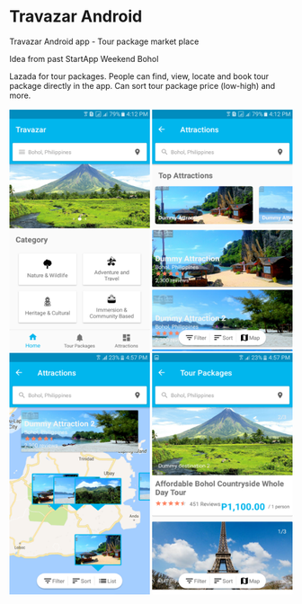 # Travazar Android
Travazar Android app - Tour package market place

Idea from past StartApp Weekend Bohol

Lazada for tour packages. People can find, view, locate and book tour package directly in the app. Can sort tour package price (low-high) and more.
<br><br>
<img src="https://github.com/deplacer/travazarandroid/blob/master/screenshots/device-2018-01-30-161221.png" width="250" height="430" />
<img src="https://github.com/deplacer/travazarandroid/blob/master/screenshots/device-2018-01-30-161305.png" width="250" height="430" />
<img src="https://github.com/deplacer/travazarandroid/blob/master/screenshots/Screenshot_20180204-165731.png" width="250" height="430" />
<img src="https://github.com/deplacer/travazarandroid/blob/master/screenshots/Screenshot_20180204-165744.png" width="250" height="430" />
